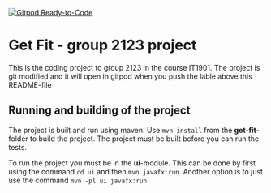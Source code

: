 [![Gitpod Ready-to-Code](https://img.shields.io/badge/Gitpod-Ready--to--Code-blue?logo=gitpod)](https://gitpod.stud.ntnu.no/#https://gitlab.stud.idi.ntnu.no/it1901/groups-2021/gr2123/gr2123)

# Get Fit - group 2123 project 

This is the coding project to group 2123 in the course IT1901. The project is git modified and it will open in gitpod when you push the lable above this README-file 

## Running and building of the project 

The project is built and run using maven. Use `mvn install` from  the **get-fit**-folder to build the project. The project must be built before you can run the tests.

To run the project you must be in the **ui**-module. This can be done by first using the command `cd ui` and then `mvn javafx:run`. Another option is to just use the command `mvn -pl ui javafx:run`






